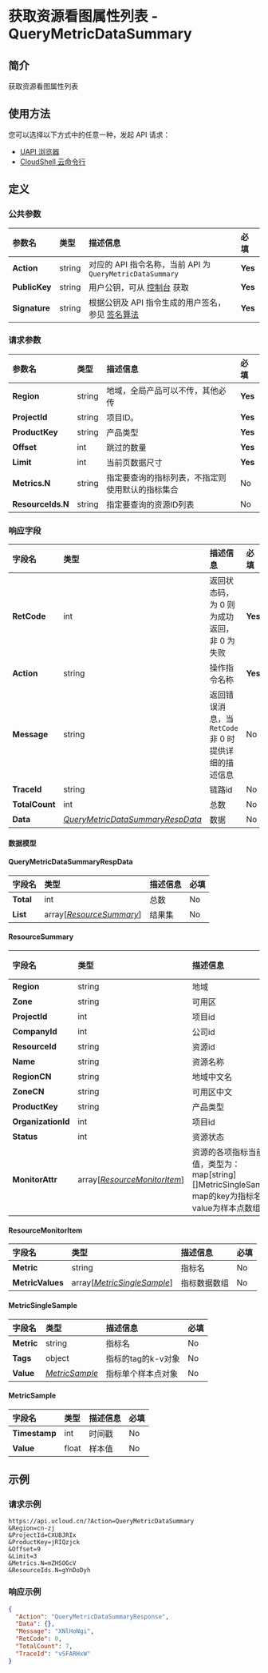 # 获取资源看图属性列表 - QueryMetricDataSummary

## 简介

获取资源看图属性列表






## 使用方法

您可以选择以下方式中的任意一种，发起 API 请求：
- [UAPI 浏览器](https://console.ucloud.cn/uapi/detail?id=QueryMetricDataSummary)
- [CloudShell 云命令行](https://shell.ucloud.cn/)


## 定义

### 公共参数

| 参数名 | 类型 | 描述信息 | 必填 |
|:---|:---|:---|:---|
| **Action**     | string  | 对应的 API 指令名称，当前 API 为 `QueryMetricDataSummary`                        | **Yes** |
| **PublicKey**  | string  | 用户公钥，可从 [控制台](https://console.ucloud.cn/uapi/apikey) 获取                                             | **Yes** |
| **Signature**  | string  | 根据公钥及 API 指令生成的用户签名，参见 [签名算法](api/summary/signature.md)  | **Yes** |

### 请求参数

| 参数名 | 类型 | 描述信息 | 必填 |
|:---|:---|:---|:---|
| **Region** | string | 地域，全局产品可以不传，其他必传 |**Yes**|
| **ProjectId** | string | 项目ID。 |**Yes**|
| **ProductKey** | string | 产品类型 |**Yes**|
| **Offset** | int | 跳过的数量 |**Yes**|
| **Limit** | int | 当前页数据尺寸 |**Yes**|
| **Metrics.N** | string | 指定要查询的指标列表，不指定则使用默认的指标集合 |No|
| **ResourceIds.N** | string | 指定要查询的资源ID列表 |No|

### 响应字段

| 字段名 | 类型 | 描述信息 | 必填 |
|:---|:---|:---|:---|
| **RetCode** | int | 返回状态码，为 0 则为成功返回，非 0 为失败 |**Yes**|
| **Action** | string | 操作指令名称 |**Yes**|
| **Message** | string | 返回错误消息，当 `RetCode` 非 0 时提供详细的描述信息 |No|
| **TraceId** | string | 链路id |No|
| **TotalCount** | int | 总数 |No|
| **Data** | [*QueryMetricDataSummaryRespData*](#QueryMetricDataSummaryRespData) | 数据 |No|

#### 数据模型


#### QueryMetricDataSummaryRespData

| 字段名 | 类型 | 描述信息 | 必填 |
|:---|:---|:---|:---|
| **Total** | int | 总数 |No|
| **List** | array[[*ResourceSummary*](#ResourceSummary)] | 结果集 |No|

#### ResourceSummary

| 字段名 | 类型 | 描述信息 | 必填 |
|:---|:---|:---|:---|
| **Region** | string | 地域 |No|
| **Zone** | string | 可用区 |No|
| **ProjectId** | int | 项目id |No|
| **CompanyId** | int | 公司id |No|
| **ResourceId** | string | 资源id |No|
| **Name** | string | 资源名称 |No|
| **RegionCN** | string | 地域中文名 |No|
| **ZoneCN** | string | 可用区中文 |No|
| **ProductKey** | string | 产品类型 |No|
| **OrganizationId** | int | 项目id |No|
| **Status** | int | 资源状态 |No|
| **MonitorAttr** | array[[*ResourceMonitorItem*](#ResourceMonitorItem)] | 资源的各项指标当前值，类型为：<br />map[string][]MetricSingleSample<br />map的key为指标名，value为样本点数组。 |No|

#### ResourceMonitorItem

| 字段名 | 类型 | 描述信息 | 必填 |
|:---|:---|:---|:---|
| **Metric** | string | 指标名 |No|
| **MetricValues** | array[[*MetricSingleSample*](#MetricSingleSample)] | 指标数据数组 |No|

#### MetricSingleSample

| 字段名 | 类型 | 描述信息 | 必填 |
|:---|:---|:---|:---|
| **Metric** | string | 指标名 |No|
| **Tags** | object | 指标的tag的k-v对象 |No|
| **Value** | [*MetricSample*](#MetricSample) | 指标单个样本点对象 |No|

#### MetricSample

| 字段名 | 类型 | 描述信息 | 必填 |
|:---|:---|:---|:---|
| **Timestamp** | int | 时间戳 |No|
| **Value** | float | 样本值 |No|

## 示例

### 请求示例
    
```
https://api.ucloud.cn/?Action=QueryMetricDataSummary
&Region=cn-zj
&ProjectId=CXUBJRIx
&ProductKey=jRIQzjck
&Offset=9
&Limit=3
&Metrics.N=mZHSOGcV
&ResourceIds.N=gYnDoDyh
```

### 响应示例
    
```json
{
  "Action": "QueryMetricDataSummaryResponse",
  "Data": {},
  "Message": "XNlHoNgi",
  "RetCode": 0,
  "TotalCount": 7,
  "TraceId": "vSFARHxW"
}
```





